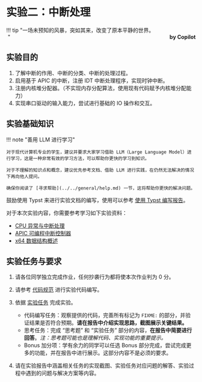 # 实验二：中断处理

!!! tip "一场未预知的风暴，突如其来，改变了原本平静的世界。<br/>&nbsp;<span style="font-weight: bold; float: right">by Copilot</span>"

## 实验目的

1. 了解中断的作用、中断的分类、中断的处理过程。
2. 启用基于 APIC 的中断，注册 IDT 中断处理程序，实现时钟中断。
3. 注册内核堆分配器。（不实现内存分配算法，使用现有代码赋予内核堆分配能力）
4. 实现串口驱动的输入能力，尝试进行基础的 IO 操作和交互。

## 实验基础知识

!!! note "善用 LLM 进行学习"

    对于现代计算机专业的学生，建议并要求大家学习借助 LLM（Large Language Model）进行学习，这是一种非常有效的学习方法，可以帮助你更快的学习到知识。

    对于不理解的知识点和概念，建议优先参考文档、借助 LLM 进行实践，在仍然无法解决的情况下再向他人提问。

    确保你阅读了 [寻求帮助](../../general/help.md) 一节，这将帮助你更快的解决问题。

鼓励使用 Typst 来进行实验文档的编写，使用可以参考 [使用 Typst 编写报告](../../general/typst.md)。

对于本次实验内容，你需要参考学习如下实验资料：

- [CPU 异常与中断处理](../../wiki/interrupts.md)
- [APIC 可编程中断控制器](../../wiki/apic.md)
- [x64 数据结构概述](../../wiki/structures.md)

## 实验任务与要求

1. 请各位同学独立完成作业，任何抄袭行为都将使本次作业判为 0 分。

2. 请参考 [代码规范](../../general/coding_convention.md) 进行实验代码编写。

3. 依据 [实验任务](./tasks.md) 完成实验。

    - 代码编写任务：观察提供的代码，完善所有标记为 `FIXME:` 的部分，并验证结果是否符合预期。**请在报告中介绍实现思路，截图展示关键结果。**
    - 思考任务：完成 “思考题” 和 “实验任务” 部分的内容，**在报告中简要进行回答**。*注：思考题可能也是理解代码、实现功能的重要提示。*
    - Bonus 加分项：学有余力的同学可以任选 Bonus 部分完成，尝试完成更多的功能，并在报告中进行展示。这部分内容不是必须的要求。

4. 请在实验报告中涵盖相关任务的实现截图、实验任务对应问题的解答、实验过程中遇到的问题与解决方案等内容。
